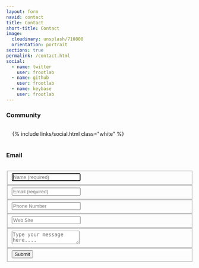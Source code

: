 ```yaml
---
layout: form
navid: contact
title: Contact
short-title: Contact
image:
  cloudinary: unsplash/710800
  orientation: portrait
sections: true
permalink: /contact.html
social:
  - name: twitter
    user: frootlab
  - name: github
    user: frootlab
  - name: keybase
    user: frootlab
---
```


<section class="dark-grey"><h3>Community</h3></section>
<section class="grey">
<div style="padding: 1rem;">
{% include links/social.html class="white" %}
</div>
</section>
<section class="dark-grey"><h3>Email</h3></section>
<section class="grey">
<div class="contact-form-container" style="padding: 1rem 0;">  
  <form id="contact-form" method="POST"
    action="https://formspree.io/contact@frootlab.org">
    <fieldset>
      <input type="text" name="name" placeholder="Name (required)" tabindex="1" required autofocus>
    </fieldset>
    <fieldset>
      <input type="email" name="email" placeholder="Email (required)" tabindex="2" required>
    </fieldset>
    <fieldset>
      <input type="tel" name="tel" placeholder="Phone Number" tabindex="3" >
    </fieldset>
    <fieldset>
      <input type="url" name="url" placeholder="Web Site" tabindex="4">
    </fieldset>
    <fieldset>
      <textarea name="message" placeholder="Type your message here...." tabindex="5" required></textarea>
    </fieldset>
    <fieldset>
      <button type="submit" value="Send" id="contact-submit" data-submit="...Sending">Submit</button>
    </fieldset>
  </form>
</div>
</section>
